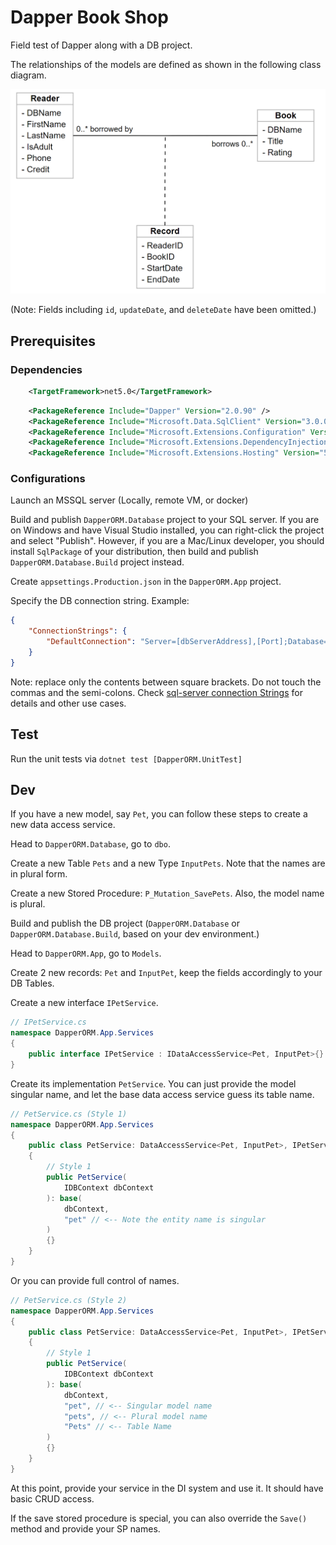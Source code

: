 # Dapper Book Shop

Field test of Dapper along with a DB project.

The relationships of the models are defined as shown in the following class diagram.

![ClassDiagram](docs/classDiagram.png)

(Note: Fields including `id`, `updateDate`, and `deleteDate` have been omitted.)

## Prerequisites

### Dependencies

``` xml
    <TargetFramework>net5.0</TargetFramework>
```

``` xml
    <PackageReference Include="Dapper" Version="2.0.90" />
    <PackageReference Include="Microsoft.Data.SqlClient" Version="3.0.0" />
    <PackageReference Include="Microsoft.Extensions.Configuration" Version="5.0.0" />
    <PackageReference Include="Microsoft.Extensions.DependencyInjection" Version="5.0.2" />
    <PackageReference Include="Microsoft.Extensions.Hosting" Version="5.0.0" />
```

### Configurations

Launch an MSSQL server (Locally, remote VM, or docker)

Build and publish `DapperORM.Database` project to your SQL server. If you are on Windows and have Visual Studio installed, you can right-click the project and select "Publish". However, if you are a Mac/Linux developer, you should install `SqlPackage` of your distribution, then build and publish `DapperORM.Database.Build` project instead.

Create `appsettings.Production.json` in the `DapperORM.App` project.

Specify the DB connection string. Example:

``` json
{
    "ConnectionStrings": {
        "DefaultConnection": "Server=[dbServerAddress],[Port];Database=[databaseName];User Id=[user];Password=[password];"
    }
}
```

Note: replace only the contents between square brackets. Do not touch the commas and the semi-colons. 
Check [sql-server connection Strings](https://www.connectionstrings.com/sql-server/) for details and other use cases.

## Test

Run the unit tests via `dotnet test [DapperORM.UnitTest]`

## Dev

If you have a new model, say `Pet`, you can follow these steps to create a new data access service.

Head to `DapperORM.Database`, go to `dbo`.

Create a new Table `Pets` and a new Type `InputPets`. Note that the names are in plural form.

Create a new Stored Procedure: `P_Mutation_SavePets`. Also, the model name is plural.

Build and publish the DB project (`DapperORM.Database` or `DapperORM.Database.Build`, based on your dev environment.) 

Head to `DapperORM.App`, go to `Models`.

Create 2 new records: `Pet` and `InputPet`, keep the fields accordingly to your DB Tables.

Create a new interface `IPetService`.

``` csharp
// IPetService.cs
namespace DapperORM.App.Services
{
    public interface IPetService : IDataAccessService<Pet, InputPet>{}
}

```

Create its implementation `PetService`. You can just provide the model singular name, and let the base data access service guess its table name.

``` csharp
// PetService.cs (Style 1)
namespace DapperORM.App.Services
{
    public class PetService: DataAccessService<Pet, InputPet>, IPetService
    {
        // Style 1
        public PetService(
            IDBContext dbContext
        ): base(
            dbContext,
            "pet" // <-- Note the entity name is singular
        )
        {}
    }
}
```

Or you can provide full control of names.

``` csharp
// PetService.cs (Style 2)
namespace DapperORM.App.Services
{
    public class PetService: DataAccessService<Pet, InputPet>, IPetService
    {
        // Style 1
        public PetService(
            IDBContext dbContext
        ): base(
            dbContext,
            "pet", // <-- Singular model name
            "pets", // <-- Plural model name
            "Pets" // <-- Table Name
        )
        {}
    }
}
```

At this point, provide your service in the DI system and use it. It should have basic CRUD access.

If the save stored procedure is special, you can also override the `Save()` method and provide your SP names.
